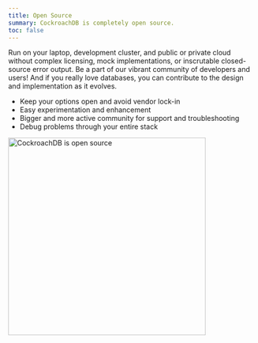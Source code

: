 ```yaml
---
title: Open Source
summary: CockroachDB is completely open source.
toc: false
---
```


Run on your laptop, development cluster, and public or private cloud without complex licensing, mock implementations, or inscrutable closed-source error output. Be a part of our vibrant community of developers and users! And if you really love databases, you can contribute to the design and implementation as it evolves.

-   Keep your options open and avoid vendor lock-in
-   Easy experimentation and enhancement
-   Bigger and more active community for support and troubleshooting
-   Debug problems through your entire stack

<img src="{{ 'images/2open-source.png' | relative_url }}" alt="CockroachDB is open source" style="width: 400px" />
